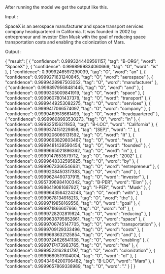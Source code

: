After running the model we get the output like this. 

Input :

SpaceX is an aerospace manufacturer and space transport services company headquartered in California. It was founded in 2002 by entrepreneur and investor Elon Musk with the goal of reducing space transportation costs and enabling the colonization of Mars.

Output :

{
  "result": [
    {
      "confidence": 0.9993244409561157,
      "tag": "B-ORG",
      "word": "SpaceX"
    },
    {
      "confidence": 0.9998999834060669,
      "tag": "O",
      "word": "is"
    },
    {
      "confidence": 0.9999246597290039,
      "tag": "O",
      "word": "an"
    },
    {
      "confidence": 0.9999271631240845,
      "tag": "O",
      "word": "aerospace"
    },
    {
      "confidence": 0.9999428987503052,
      "tag": "O",
      "word": "manufacturer"
    },
    {
      "confidence": 0.9998979568481445,
      "tag": "O",
      "word": "and"
    },
    {
      "confidence": 0.9999305009841919,
      "tag": "O",
      "word": "space"
    },
    {
      "confidence": 0.9999607801437378,
      "tag": "O",
      "word": "transport"
    },
    {
      "confidence": 0.9999449253082275,
      "tag": "O",
      "word": "services"
    },
    {
      "confidence": 0.9999417066574097,
      "tag": "O",
      "word": "company"
    },
    {
      "confidence": 0.9999469518661499,
      "tag": "O",
      "word": "headquartered"
    },
    {
      "confidence": 0.9999608993530273,
      "tag": "O",
      "word": "in"
    },
    {
      "confidence": 0.999325156211853,
      "tag": "B-LOC",
      "word": "California"
    },
    {
      "confidence": 0.9999374151229858,
      "tag": "[SEP]",
      "word": "."
    },
    {
      "confidence": 0.9999206066131592,
      "tag": "O",
      "word": "It"
    },
    {
      "confidence": 0.9999663829803467,
      "tag": "O",
      "word": "was"
    },
    {
      "confidence": 0.9999481439590454,
      "tag": "O",
      "word": "founded"
    },
    {
      "confidence": 0.9999665021896362,
      "tag": "O",
      "word": "in"
    },
    {
      "confidence": 0.9999147653579712,
      "tag": "O",
      "word": "2002"
    },
    {
      "confidence": 0.9999648332595825,
      "tag": "O",
      "word": "by"
    },
    {
      "confidence": 0.9999673366546631,
      "tag": "O",
      "word": "entrepreneur"
    },
    {
      "confidence": 0.9999208450317383,
      "tag": "O",
      "word": "and"
    },
    {
      "confidence": 0.9999624490737915,
      "tag": "O",
      "word": "investor"
    },
    {
      "confidence": 0.9957396984100342,
      "tag": "B-PER",
      "word": "Elon"
    },
    {
      "confidence": 0.9986419081687927,
      "tag": "I-PER",
      "word": "Musk"
    },
    {
      "confidence": 0.9999643564224243,
      "tag": "O",
      "word": "with"
    },
    {
      "confidence": 0.9999678134918213,
      "tag": "O",
      "word": "the"
    },
    {
      "confidence": 0.9999719858169556,
      "tag": "O",
      "word": "goal"
    },
    {
      "confidence": 0.999971866607666,
      "tag": "O",
      "word": "of"
    },
    {
      "confidence": 0.9999728202819824,
      "tag": "O",
      "word": "reducing"
    },
    {
      "confidence": 0.9999638795852661,
      "tag": "O",
      "word": "space"
    },
    {
      "confidence": 0.9999706745147705,
      "tag": "O",
      "word": "transportation"
    },
    {
      "confidence": 0.9999709129333496,
      "tag": "O",
      "word": "costs"
    },
    {
      "confidence": 0.9999693632125854,
      "tag": "O",
      "word": "and"
    },
    {
      "confidence": 0.9999724626541138,
      "tag": "O",
      "word": "enabling"
    },
    {
      "confidence": 0.9999717473983765,
      "tag": "O",
      "word": "the"
    },
    {
      "confidence": 0.9999523162841797,
      "tag": "O",
      "word": "colonization"
    },
    {
      "confidence": 0.9999680519104004,
      "tag": "O",
      "word": "of"
    },
    {
      "confidence": 0.9943494200706482,
      "tag": "B-LOC",
      "word": "Mars"
    },
    {
      "confidence": 0.9999657869338989,
      "tag": "O",
      "word": "."
    }
  ]
}